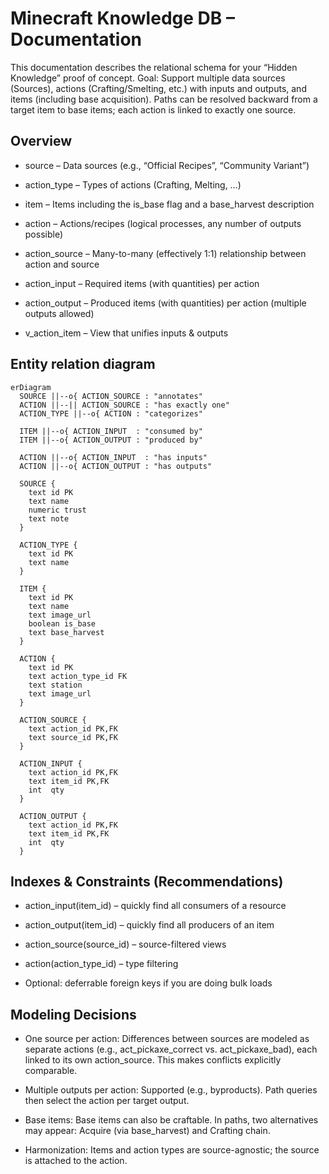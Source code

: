 # Minecraft Knowledge DB – Documentation

This documentation describes the relational schema for your “Hidden Knowledge” proof of concept.
Goal: Support multiple data sources (Sources), actions (Crafting/Smelting, etc.) with inputs and outputs, and items (including base acquisition). Paths can be resolved backward from a target item to base items; each action is linked to exactly one source.

## Overview

- source – Data sources (e.g., “Official Recipes”, “Community Variant”)

- action_type – Types of actions (Crafting, Melting, …)

- item – Items including the is_base flag and a base_harvest description

- action – Actions/recipes (logical processes, any number of outputs possible)

- action_source – Many-to-many (effectively 1:1) relationship between action and source

- action_input – Required items (with quantities) per action

- action_output – Produced items (with quantities) per action (multiple outputs allowed)

- v_action_item – View that unifies inputs & outputs

## Entity relation diagram

```mermaid
erDiagram
  SOURCE ||--o{ ACTION_SOURCE : "annotates"
  ACTION ||--|| ACTION_SOURCE : "has exactly one"
  ACTION_TYPE ||--o{ ACTION : "categorizes"

  ITEM ||--o{ ACTION_INPUT  : "consumed by"
  ITEM ||--o{ ACTION_OUTPUT : "produced by"

  ACTION ||--o{ ACTION_INPUT  : "has inputs"
  ACTION ||--o{ ACTION_OUTPUT : "has outputs"

  SOURCE {
    text id PK
    text name
    numeric trust
    text note
  }

  ACTION_TYPE {
    text id PK
    text name
  }

  ITEM {
    text id PK
    text name
    text image_url
    boolean is_base
    text base_harvest
  }

  ACTION {
    text id PK
    text action_type_id FK
    text station
    text image_url
  }

  ACTION_SOURCE {
    text action_id PK,FK
    text source_id PK,FK
  }

  ACTION_INPUT {
    text action_id PK,FK
    text item_id PK,FK
    int  qty
  }

  ACTION_OUTPUT {
    text action_id PK,FK
    text item_id PK,FK
    int  qty
  }
```

## Indexes & Constraints (Recommendations)

- action_input(item_id) – quickly find all consumers of a resource

- action_output(item_id) – quickly find all producers of an item

- action_source(source_id) – source-filtered views

- action(action_type_id) – type filtering

- Optional: deferrable foreign keys if you are doing bulk loads

## Modeling Decisions

- One source per action: Differences between sources are modeled as separate actions (e.g., act_pickaxe_correct vs. act_pickaxe_bad), each linked to its own action_source. This makes conflicts explicitly comparable.

- Multiple outputs per action: Supported (e.g., byproducts). Path queries then select the action per target output.

- Base items: Base items can also be craftable. In paths, two alternatives may appear: Acquire (via base_harvest) and Crafting chain.

- Harmonization: Items and action types are source-agnostic; the source is attached to the action.
